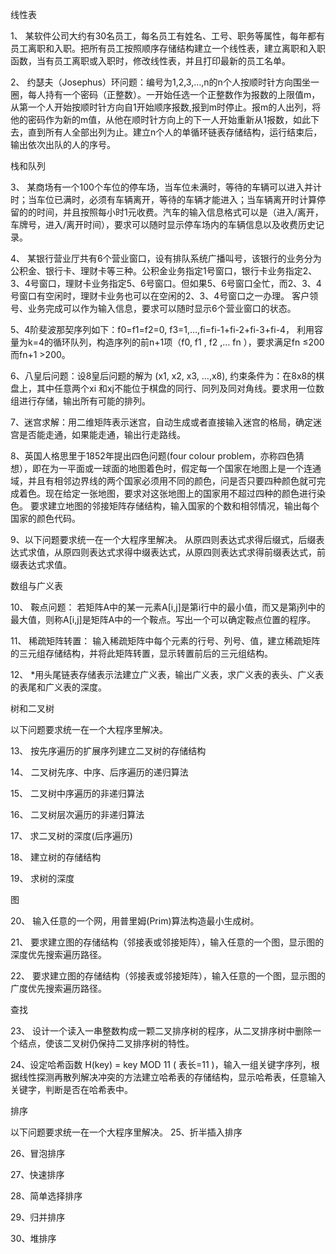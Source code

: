 线性表

1、	某软件公司大约有30名员工，每名员工有姓名、工号、职务等属性，每年都有员工离职和入职。把所有员工按照顺序存储结构建立一个线性表，建立离职和入职函数，当有员工离职或入职时，修改线性表，并且打印最新的员工名单。

2、	约瑟夫（Josephus）环问题：编号为1,2,3,…,n的n个人按顺时针方向围坐一圈，每人持有一个密码（正整数）。一开始任选一个正整数作为报数的上限值m，从第一个人开始按顺时针方向自1开始顺序报数,报到m时停止。报m的人出列，将他的密码作为新的m值，从他在顺时针方向上的下一人开始重新从1报数，如此下去，直到所有人全部出列为止。建立n个人的单循环链表存储结构，运行结束后，输出依次出队的人的序号。


栈和队列

3、	某商场有一个100个车位的停车场，当车位未满时，等待的车辆可以进入并计时；当车位已满时，必须有车辆离开，等待的车辆才能进入；当车辆离开时计算停留的的时间，并且按照每小时1元收费。汽车的输入信息格式可以是（进入/离开，车牌号，进入/离开时间），要求可以随时显示停车场内的车辆信息以及收费历史记录。

4、	某银行营业厅共有6个营业窗口，设有排队系统广播叫号，该银行的业务分为公积金、银行卡、理财卡等三种。公积金业务指定1号窗口，银行卡业务指定2、3、4号窗口，理财卡业务指定5、6号窗口。但如果5、6号窗口全忙，而2、3、4号窗口有空闲时，理财卡业务也可以在空闲的2、3、4号窗口之一办理。
客户领号、业务完成可以作为输入信息，要求可以随时显示6个营业窗口的状态。

5、4阶斐波那契序列如下：f0=f1=f2=0, f3=1,…,fi=fi-1+fi-2+fi-3+fi-4，
利用容量为k=4的循环队列，构造序列的前n+1项（f0, f1 , f2 ,… fn ），要求满足fn ≤200而fn+1 >200。

6、八皇后问题：设8皇后问题的解为 (x1, x2, x3, …,x8), 约束条件为：在8x8的棋盘上，其中任意两个xi 和xj不能位于棋盘的同行、同列及同对角线。要求用一位数组进行存储，输出所有可能的排列。

7、迷宫求解：用二维矩阵表示迷宫，自动生成或者直接输入迷宫的格局，确定迷宫是否能走通，如果能走通，输出行走路线。

8、英国人格思里于1852年提出四色问题(four colour problem，亦称四色猜想），即在为一平面或一球面的地图着色时，假定每一个国家在地图上是一个连通域，并且有相邻边界线的两个国家必须用不同的颜色，问是否只要四种颜色就可完成着色。现在给定一张地图，要求对这张地图上的国家用不超过四种的颜色进行染色。
要求建立地图的邻接矩阵存储结构，输入国家的个数和相邻情况，输出每个国家的颜色代码。

9、以下问题要求统一在一个大程序里解决。
从原四则表达式求得后缀式，后缀表达式求值，从原四则表达式求得中缀表达式，从原四则表达式求得前缀表达式，前缀表达式求值。 	


数组与广义表

10、	鞍点问题：  若矩阵A中的某一元素A[i,j]是第i行中的最小值，而又是第j列中的最大值，则称A[i,j]是矩阵A中的一个鞍点。写出一个可以确定鞍点位置的程序。

11、	稀疏矩阵转置： 输入稀疏矩阵中每个元素的行号、列号、值，建立稀疏矩阵的三元组存储结构，并将此矩阵转置，显示转置前后的三元组结构。

12、	*用头尾链表存储表示法建立广义表，输出广义表，求广义表的表头、广义表的表尾和广义表的深度。


树和二叉树

以下问题要求统一在一个大程序里解决。

13、	按先序遍历的扩展序列建立二叉树的存储结构

14、	二叉树先序、中序、后序遍历的递归算法

15、	二叉树中序遍历的非递归算法

16、	二叉树层次遍历的非递归算法

17、	求二叉树的深度(后序遍历)

18、	建立树的存储结构

19、	求树的深度


图

20、	输入任意的一个网，用普里姆(Prim)算法构造最小生成树。

21、	要求建立图的存储结构（邻接表或邻接矩阵），输入任意的一个图，显示图的深度优先搜索遍历路径。

22、	要求建立图的存储结构（邻接表或邻接矩阵），输入任意的一个图，显示图的广度优先搜索遍历路径。


查找

23、	设计一个读入一串整数构成一颗二叉排序树的程序，从二叉排序树中删除一个结点，使该二叉树仍保持二叉排序树的特性。

24、设定哈希函数 H(key) = key MOD 11 ( 表长=11 )，输入一组关键字序列，根据线性探测再散列解决冲突的方法建立哈希表的存储结构，显示哈希表，任意输入关键字，判断是否在哈希表中。


排序

以下问题要求统一在一个大程序里解决。
25、折半插入排序

26、冒泡排序

27、快速排序

28、简单选择排序 

29、归并排序

30、堆排序

